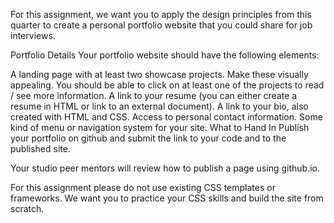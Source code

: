 For this assignment, we want you to apply the design principles from this quarter to create a personal portfolio website that you could share for job interviews.

Portfolio Details
Your portfolio website should have the following elements:

A landing page with at least two showcase projects. Make these visually appealing.
You should be able to click on at least one of the projects to read / see more information.
A link to your resume (you can either create a resume in HTML or link to an external document).
A link to your bio, also created with HTML and CSS.
Access to personal contact information.
Some kind of menu or navigation system for your site.
What to Hand In
Publish your portfolio on github and submit the link to your code and to the published site.

Your studio peer mentors will review how to publish a page using github.io.

For this assignment please do not use existing CSS templates or frameworks. We want you to practice your CSS skills and build the site from scratch.
